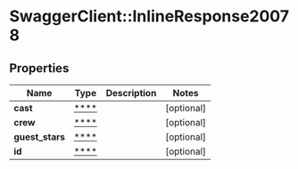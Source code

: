 # SwaggerClient::InlineResponse20078

## Properties
Name | Type | Description | Notes
------------ | ------------- | ------------- | -------------
**cast** | [****](.md) |  | [optional] 
**crew** | [****](.md) |  | [optional] 
**guest_stars** | [****](.md) |  | [optional] 
**id** | [****](.md) |  | [optional] 

